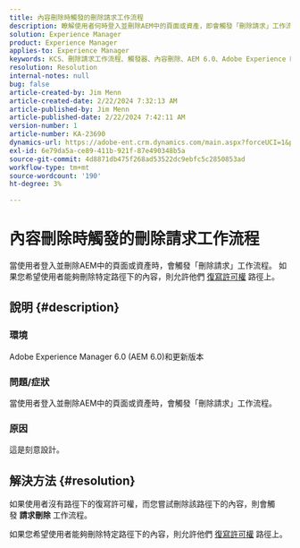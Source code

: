 ```yaml
---
title: 內容刪除時觸發的刪除請求工作流程
description: 瞭解使用者何時登入並刪除AEM中的頁面或資產，即會觸發「刪除請求」工作流程。
solution: Experience Manager
product: Experience Manager
applies-to: Experience Manager
keywords: KCS、刪除請求工作流程、觸發器、內容刪除、AEM 6.0、Adobe Experience Manager 6.0、常見問題集
resolution: Resolution
internal-notes: null
bug: false
article-created-by: Jim Menn
article-created-date: 2/22/2024 7:32:13 AM
article-published-by: Jim Menn
article-published-date: 2/22/2024 7:42:11 AM
version-number: 1
article-number: KA-23690
dynamics-url: https://adobe-ent.crm.dynamics.com/main.aspx?forceUCI=1&pagetype=entityrecord&etn=knowledgearticle&id=6fc7b07a-54d1-ee11-9079-6045bd006268
exl-id: 6e79da5a-ce89-411b-921f-87e490348b5a
source-git-commit: 4d8871db475f268ad53522dc9ebfc5c2850853ad
workflow-type: tm+mt
source-wordcount: '190'
ht-degree: 3%

---
```


# 內容刪除時觸發的刪除請求工作流程


當使用者登入並刪除AEM中的頁面或資產時，會觸發「刪除請求」工作流程。 如果您希望使用者能夠刪除特定路徑下的內容，則允許他們 [復寫許可權](https://experienceleague.adobe.com/docs/experience-manager-release-information/aem-release-updates/previous-updates/aem-previous-versions.html) 路徑上。

## 說明 {#description}


### 環境

Adobe Experience Manager 6.0 (AEM 6.0)和更新版本

### 問題/症狀

當使用者登入並刪除AEM中的頁面或資產時，會觸發「刪除請求」工作流程。

### 原因

這是刻意設計。


## 解決方法 {#resolution}


如果使用者沒有路徑下的復寫許可權，而您嘗試刪除該路徑下的內容，則會觸發 <b>請求刪除</b> 工作流程。

如果您希望使用者能夠刪除特定路徑下的內容，則允許他們 [復寫許可權](https://experienceleague.adobe.com/docs/experience-manager-release-information/aem-release-updates/previous-updates/aem-previous-versions.html) 路徑上。
